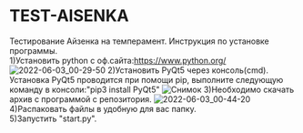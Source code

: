 # TEST-AISENKA
Тестирование Айзенка на темперамент.
Инструкция по установке программы.                
1)Установить python с оф.сайта:https://www.python.org/
![2022-06-03_00-29-50](https://user-images.githubusercontent.com/103580578/171701464-cc7fc63a-2d39-4bb1-b898-7a8b8f208dba.png)
2)Установить PyQt5 через консоль(cmd).
Установка PyQt5 проводится при помощи pip, выполните следующую команду в консоли:"pip3 install PyQt5"
![Снимок](https://user-images.githubusercontent.com/103580578/171702651-27ad08e0-496d-4a84-9268-872ee1d29dea.PNG)
3)Необходимо скачать архив с программой с репозитория.
![2022-06-03_00-44-20](https://user-images.githubusercontent.com/103580578/171703724-facb30ac-0217-49f0-ac8f-cb45bcd77601.png)
4)Распаковать файлы в удобную для вас папку.                 
5)Запустить "start.py".
